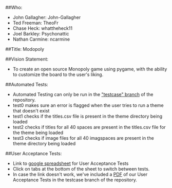 ##Who:
 * John Gallagher: John-Gallagher
 * Ted Freeman: TheoFr
 * Chase Heck: whattheheck11
 * Joel Barkley: Psychonattic
 * Nathan Carmine: ncarmine
 
##Title: Modopoly

##Vision Statement:
 * To create an open source Monopoly game using pygame, with the ability to customize the board to the user's liking.

##Automated Tests:
 * Automated Testing can only be run in the ["testcase" branch](https://github.com/John-Gallagher/GroupProject-CSCI3308/tree/testcase) of the repository.
 * test0 makes sure an error is flagged when the user tries to run a theme that doesn't exist
 * test1 checks if the titles.csv file is present in the theme directory being loaded
 * test2 checks if titles for all 40 spaces are present in the titles.csv file for the theme being loaded
 * test3 checks if image files for all 40 imagspaces are present in the theme directory being loaded

##User Acceptance Tests:
 * Link to [google spreadsheet](https://docs.google.com/spreadsheets/d/1766dySpz8GaINldfmhx8DVYB1YtJl12H6tJG3r4XApc) for User Acceptance Tests 
 * Click on tabs at the bottom of the sheet to switch between tests.
 * In case the link doesn't work, we've included a [PDF](https://github.com/John-Gallagher/GroupProject-CSCI3308/blob/testcase/CSCI%203308%20User%20Acceptance%20Tests.pdf) of our User Acceptance Tests in the testcase branch of the repository.
